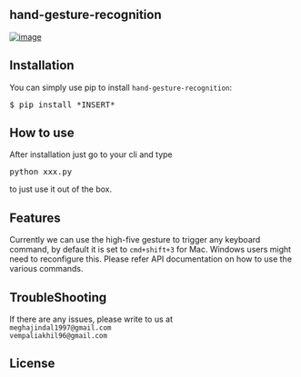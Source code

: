 ## hand-gesture-recognition

[![image](https://img.shields.io/pypi/pyversions/conference-radar.svg)](https://github.com/vempaliakhil96/hand-detection)

## Installation

You can simply use pip to install `hand-gesture-recognition`:

<pre>
$ pip install *INSERT*
</pre>

## How to use
After installation just go to your cli and type

<pre>
python xxx.py
</pre>
 
to just use it out of the box. 

## Features

Currently we can use the high-five gesture to trigger any keyboard command, by default it is set to 
`cmd+shift+3` for Mac. Windows users might need to reconfigure this. Please refer API documentation
on how to use the various commands.

## TroubleShooting

If there are any issues, please write to us at \
`meghajindal1997@gmail.com` \
`vempaliakhil96@gmail.com` 

## License